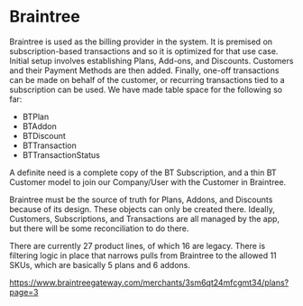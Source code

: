 Braintree
=========

Braintree is used as the billing provider in the system.  It is premised on subscription-based
transactions and so it is optimized for that use case.  Initial setup involves establishing
Plans, Add-ons, and Discounts.  Customers and their Payment Methods are then added.  Finally,
one-off transactions can be made on behalf of the customer, or recurring transactions tied to
a subscription can be used.  We have made table space for the following so far:

- BTPlan
- BTAddon
- BTDiscount
- BTTransaction
- BTTransactionStatus

A definite need is a complete copy of the BT Subscription, and a thin BT Customer model to join
our Company/User with the Customer in Braintree.

Braintree must be the source of truth for Plans, Addons, and Discounts because of its design.
These objects can only be created there.  Ideally, Customers, Subscriptions, and Transactions
are all managed by the app, but there will be some reconciliation to do there.

There are currently 27 product lines, of which 16 are legacy.  There is filtering logic in place
that narrows pulls from Braintree to the allowed 11 SKUs, which are basically 5 plans and 6 addons.

https://www.braintreegateway.com/merchants/3sm6qt24mfcgmt34/plans?page=3
